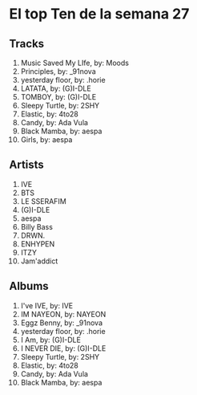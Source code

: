 # El top Ten de la semana 27

## Tracks
1. Music Saved My LIfe, by: Moods
1. Principles, by: _91nova
1. yesterday floor, by: .horie
1. LATATA, by: (G)I-DLE
1. TOMBOY, by: (G)I-DLE
1. Sleepy Turtle, by: 2SHY
1. Elastic, by: 4to28
1. Candy, by: Ada Vula
1. Black Mamba, by: aespa
1. Girls, by: aespa

## Artists
1. IVE
1. BTS
1. LE SSERAFIM
1. (G)I-DLE
1. aespa
1. Billy Bass
1. DRWN.
1. ENHYPEN
1. ITZY
1. Jam'addict

## Albums
1. I've IVE, by: IVE
1. IM NAYEON, by: NAYEON
1. Eggz Benny, by: _91nova
1. yesterday floor, by: .horie
1. I Am, by: (G)I-DLE
1. I NEVER DIE, by: (G)I-DLE
1. Sleepy Turtle, by: 2SHY
1. Elastic, by: 4to28
1. Candy, by: Ada Vula
1. Black Mamba, by: aespa
